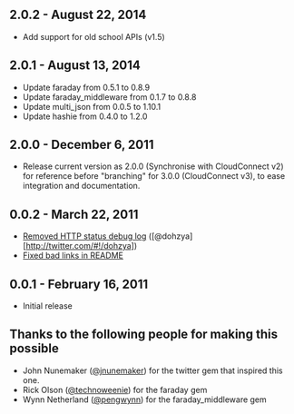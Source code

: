 2.0.2 - August 22, 2014
-----------------------
* Add support for old school APIs (v1.5)

2.0.1 - August 13, 2014
-----------------------
* Update faraday from 0.5.1 to 0.8.9
* Update faraday_middleware from 0.1.7 to 0.8.8
* Update multi_json from 0.0.5 to 1.10.1
* Update hashie from 0.4.0 to 1.2.0

2.0.0 - December 6, 2011
------------------------
* Release current version as 2.0.0 (Synchronise with CloudConnect v2) for reference before "branching" for 3.0.0 (CloudConnect v3),
  to ease integration and documentation.

0.0.2 - March 22, 2011
----------------------
* [Removed HTTP status debug log](https://github.com/mobile-devices/cloud_connect/commit/1d032259d16b82749fe595bfa0a15f05bb8af65a) ([@dohzya][http://twitter.com/#!/dohzya])
* [Fixed bad links in README](https://github.com/mobile-devices/cloud_connect/commit/326416c0dcc3e444f6bb4cefbd5a63d83f2e5aa0)

0.0.1 - February 16, 2011
-------------------------
* Initial release

Thanks to the following people for making this possible
-------------------------------------------------------
- John Nunemaker ([@jnunemaker](http://twitter.com/#!/jnunemaker))
  for the twitter gem that inspired this one.
- Rick Olson ([@technoweenie](https://github.com/technoweenie))
  for the faraday gem
- Wynn Netherland ([@pengwynn](http://github.com/pengwynn))
  for the faraday_middleware gem
